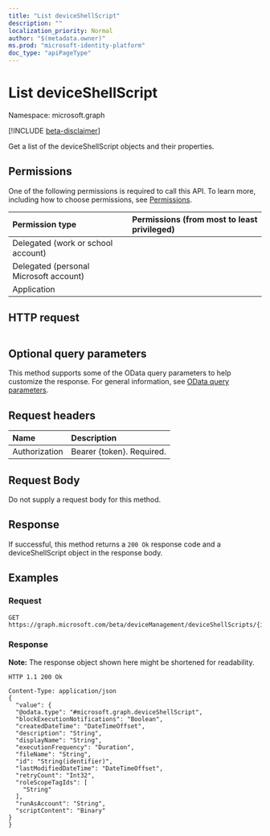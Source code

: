 ```yaml
---
title: "List deviceShellScript"
description: ""
localization_priority: Normal
author: "$(metadata.owner)"
ms.prod: "microsoft-identity-platform"
doc_type: "apiPageType"
---
```


# List deviceShellScript

Namespace: microsoft.graph

[!INCLUDE [beta-disclaimer](../../includes/beta-disclaimer.md)]

Get a list of the deviceShellScript objects and their properties.

## Permissions

One of the following permissions is required to call this API. To learn more, including how to choose permissions, see [Permissions](/graph/permissions-reference).

| Permission type                        | Permissions (from most to least privileged) |
| :------------------------------------- | :------------------------------------------ |
| Delegated (work or school account)     |                                             |
| Delegated (personal Microsoft account) |                                             |
| Application                            |                                             |

## HTTP request

<!-- {
  "blockType": "ignored"
}
-->

```http

```

## Optional query parameters

This method supports some of the OData query parameters to help customize the response. For general information, see [OData query parameters](/graph/query-parameters).

## Request headers

| Name          | Description               |
| :------------ | :------------------------ |
| Authorization | Bearer {token}. Required. |

## Request Body

<!-- Actions and Functions -->

<!-- CRUD Methods -->

Do not supply a request body for this method.

## Response

If successful, this method returns a `200 Ok` response code and a deviceShellScript object in the response body.

## Examples

### Request

<!-- {
  "blockType": "request",
  "name": "list_deviceshellscript"
}
-->

```http
GET https://graph.microsoft.com/beta/deviceManagement/deviceShellScripts/{id}

```

### Response

**Note:** The response object shown here might be shortened for readability.

<!-- {
  "blockType": "response",
  "truncated": true,
  "@odata.type": "microsoft.management.services.api.deviceShellScript"
}
-->

```http
HTTP 1.1 200 Ok

Content-Type: application/json
{
  "value": {
  "@odata.type": "#microsoft.graph.deviceShellScript",
  "blockExecutionNotifications": "Boolean",
  "createdDateTime": "DateTimeOffset",
  "description": "String",
  "displayName": "String",
  "executionFrequency": "Duration",
  "fileName": "String",
  "id": "String(identifier)",
  "lastModifiedDateTime": "DateTimeOffset",
  "retryCount": "Int32",
  "roleScopeTagIds": [
    "String"
  ],
  "runAsAccount": "String",
  "scriptContent": "Binary"
}
}

```
